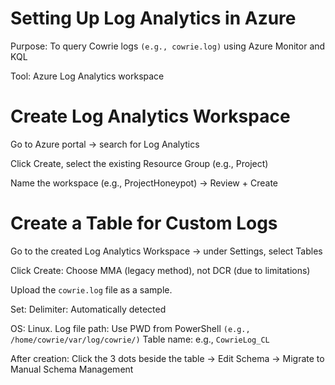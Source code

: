 # Setting Up Log Analytics in Azure

Purpose: To query Cowrie logs ``(e.g., cowrie.log)`` using Azure Monitor and KQL

Tool: Azure Log Analytics workspace

# Create Log Analytics Workspace

Go to Azure portal → search for Log Analytics

Click Create, select the existing Resource Group (e.g., Project)

Name the workspace (e.g., ProjectHoneypot) → Review + Create

# Create a Table for Custom Logs

Go to the created Log Analytics Workspace → under Settings, select Tables

Click Create:  Choose MMA (legacy method), not DCR (due to limitations)

Upload the ``cowrie.log`` file as a sample.

Set:
Delimiter: Automatically detected

OS: Linux.    Log file path: Use PWD from PowerShell ``(e.g., /home/cowrie/var/log/cowrie/)``
Table name: e.g., ``CowrieLog_CL``

After creation:
Click the 3 dots beside the table → Edit Schema → Migrate to Manual Schema Management
